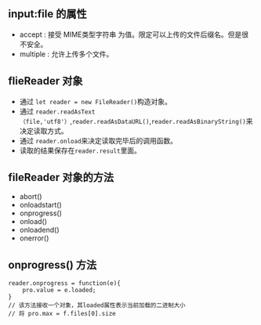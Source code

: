 ## input:file 的属性
- accept : 接受 MIME类型字符串 为值。限定可以上传的文件后缀名。但是很不安全。
- multiple : 允许上传多个文件。

## flieReader 对象
- 通过 `let reader = new FileReader()`构造对象。
- 通过 `reader.readAsText（file,'utf8'）`,`reader.readAsDataURL()`,`reader.readAsBinaryString()`来决定读取方式。
- 通过 `reader.onload`来决定读取完毕后的调用函数。
- 读取的结果保存在`reader.result`里面。

## fileReader 对象的方法
- abort()
- onloadstart()
- onprogress()
- onload()
- onloadend()
- onerror()

## onprogress() 方法
```
reader.onprogress = function(e){
    pro.value = e.loaded;
}
// 该方法接收一个对象，其loaded属性表示当前加载的二进制大小
// 将 pro.max = f.files[0].size 
```